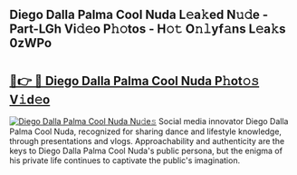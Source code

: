## Diego Dalla Palma Cool Nuda L𝚎a𝚔ed N𝚞𝚍e - Part-LGh Vi𝚍𝚎o P𝚑𝚘tos - H𝚘𝚝 O𝚗𝚕yf𝚊ns L𝚎a𝚔s 0zWPo

# <h2><a href="http://kf81x8n.oniu.top/?m=Diego+Dalla+Palma+Cool+Nuda">🔗👉 🔴 Diego Dalla Palma Cool Nuda P𝚑ot𝚘𝚜 V𝚒d𝚎o</a></h2>

[![Diego Dalla Palma Cool Nuda Nu𝚍e𝚜](https://i.imgur.com/0qMVB7G.gif)](http://kf81x8n.oniu.top/?m=Diego+Dalla+Palma+Cool+Nuda)
Social media innovator Diego Dalla Palma Cool Nuda, recognized for sharing dance and lifestyle knowledge, through presentations and vlogs. Approachability and authenticity are the keys to Diego Dalla Palma Cool Nuda's public persona, but the enigma of his private life continues to captivate the public's imagination.  
